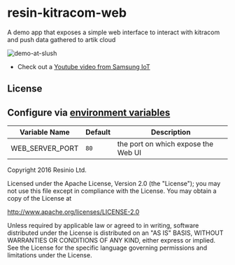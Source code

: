 # resin-kitracom-web

A demo app that exposes a simple web interface to interact with kitracom and push data gathered to artik cloud

![demo-at-slush](https://pbs.twimg.com/media/CynnELmXgAEjCol.jpg:large)

* Check out a [Youtube video from Samsung IoT](https://youtu.be/5xIitBTZynw)
## License

## Configure via [environment variables](https://docs.resin.io/management/env-vars/)
Variable Name | Default | Description
------------ | ------------- | -------------
WEB_SERVER_PORT | `80` | the port on which expose the Web UI

Copyright 2016 Resinio Ltd.

Licensed under the Apache License, Version 2.0 (the "License"); you may not use this file except in compliance with the License. You may obtain a copy of the License at

<http://www.apache.org/licenses/LICENSE-2.0>

Unless required by applicable law or agreed to in writing, software distributed under the License is distributed on an "AS IS" BASIS, WITHOUT WARRANTIES OR CONDITIONS OF ANY KIND, either express or implied. See the License for the specific language governing permissions and limitations under the License.
